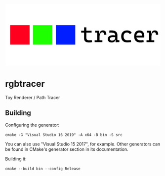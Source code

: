 <p align="center"> <img src="logo.png" alt="rgbtracer logo"> </p>

# rgbtracer
Toy Renderer / Path Tracer


## Building

Configuring the generator:

```cmake -G "Visual Studio 16 2019" -A x64 -B bin -S src```

You can also use "Visual Studio 15 2017", for example. Other generators can be found in CMake's generator section in its documentation.

Building it:

```cmake --build bin --config Release```